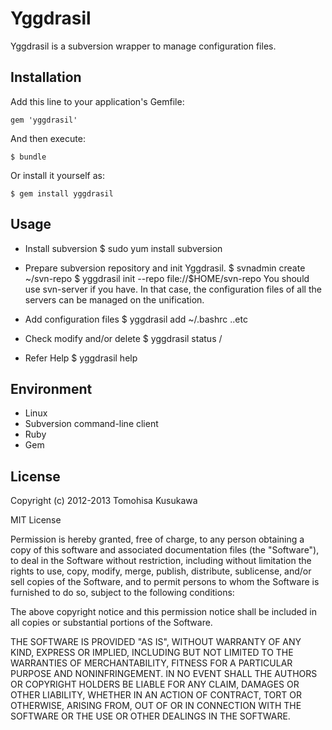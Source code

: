 # Yggdrasil

Yggdrasil is a subversion wrapper to manage configuration files.

## Installation

Add this line to your application's Gemfile:

    gem 'yggdrasil'

And then execute:

    $ bundle

Or install it yourself as:

    $ gem install yggdrasil

## Usage

* Install subversion
    $ sudo yum install subversion

* Prepare subversion repository and init Yggdrasil.
    $ svnadmin create ~/svn-repo
    $ yggdrasil init --repo file://$HOME/svn-repo
  You should use svn-server if you have.
  In that case, the configuration files of
  all the servers can be managed on the unification.

* Add configuration files
    $ yggdrasil add ~/.bashrc  ..etc

* Check modify and/or delete
    $ yggdrasil status /

* Refer Help
    $ yggdrasil help

## Environment

* Linux
* Subversion command-line client
* Ruby
* Gem

## License

Copyright (c) 2012-2013 Tomohisa Kusukawa

MIT License

Permission is hereby granted, free of charge, to any person obtaining
a copy of this software and associated documentation files (the
"Software"), to deal in the Software without restriction, including
without limitation the rights to use, copy, modify, merge, publish,
distribute, sublicense, and/or sell copies of the Software, and to
permit persons to whom the Software is furnished to do so, subject to
the following conditions:

The above copyright notice and this permission notice shall be
included in all copies or substantial portions of the Software.

THE SOFTWARE IS PROVIDED "AS IS", WITHOUT WARRANTY OF ANY KIND,
EXPRESS OR IMPLIED, INCLUDING BUT NOT LIMITED TO THE WARRANTIES OF
MERCHANTABILITY, FITNESS FOR A PARTICULAR PURPOSE AND
NONINFRINGEMENT. IN NO EVENT SHALL THE AUTHORS OR COPYRIGHT HOLDERS BE
LIABLE FOR ANY CLAIM, DAMAGES OR OTHER LIABILITY, WHETHER IN AN ACTION
OF CONTRACT, TORT OR OTHERWISE, ARISING FROM, OUT OF OR IN CONNECTION
WITH THE SOFTWARE OR THE USE OR OTHER DEALINGS IN THE SOFTWARE.
